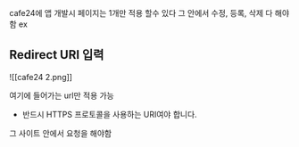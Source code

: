 
cafe24에 앱 개발시 페이지는 1개만 적용 할수 있다 그 안에서 수정, 등록, 삭제 다 해야함
ex 
## Redirect URI 입력

![[cafe24 2.png]]

여기에 들어가는 url만 적용 가능

- 반드시 HTTPS 프로토콜을 사용하는 URI여야 합니다.


그 사이트 안에서 요청을 해야함 



